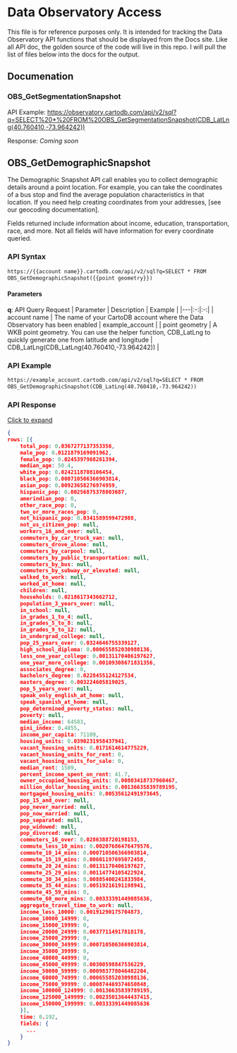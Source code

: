 # Data Observatory Access

This file is for reference purposes only. It is intended for tracking the Data Observatory API functions that should be displayed from the Docs site. Like all API doc, the golden source of the code will live in this repo. I will pull the list of files below into the docs for the output.

## Documenation

### OBS_GetSegmentationSnapshot

API Example:
https://observatory.cartodb.com/api/v2/sql?q=SELECT%20*%20FROM%20OBS_GetSegmentationSnapshot(CDB_LatLng(40.760410,-73.964242))

Response:
_Coming soon_


## OBS_GetDemographicSnapshot

The Demographic Snapshot API call enables you to collect demographic details around a point location. For example, you can take the coordinates of a bus stop and find the average population characteristics in that location. If you need help creating coordinates from your addresses, [see our geocoding documentation].

Fields returned include information about income, education, transportation, race, and more. Not all fields will have information for every coordinate queried.


### API Syntax

```html
https://{{account name}}.cartodb.com/api/v2/sql?q=SELECT * FROM
OBS_GetDemographicSnapshot({{point geometry}})
```

#### Parameters

**q**: API Query Request
| Parameter  | Description  |  Example  |
|---|:-:|:-:|
| account name  | The name of your CartoDB account where the Data Observatory has been enabled  | example_account  |
| point geometry  |  A WKB point geometry. You can use the helper function, CDB_LatLng to quickly generate one from latitude and longitude | CDB_LatLng(CDB_LatLng(40.760410,-73.964242))  |


### API Example

```html
https://example_account.cartodb.com/api/v2/sql?q=SELECT * FROM
OBS_GetDemographicSnapshot(CDB_LatLng(40.760410,-73.964242))
```

### API Response

[Click to expand](https://gist.github.com/ohasselblad/c9e59a6e8da35728d0d81dfed131ed17)

```json
{
rows: [{
    total_pop: 0.0367277137353356,
    male_pop: 0.0121879169091962,
    female_pop: 0.0245397968261394,
    median_age: 50.4,
    white_pop: 0.0242118708106454,
    black_pop: 0.000710506366903814,
    asian_pop: 0.00923658276974959,
    hispanic_pop: 0.00256875378803687,
    amerindian_pop: 0,
    other_race_pop: 0,
    two_or_more_races_pop: 0,
    not_hispanic_pop: 0.0341589599472988,
    not_us_citizen_pop: null,
    workers_16_and_over: null,
    commuters_by_car_truck_van: null,
    commuters_drove_alone: null,
    commuters_by_carpool: null,
    commuters_by_public_transportation: null,
    commuters_by_bus: null,
    commuters_by_subway_or_elevated: null,
    walked_to_work: null,
    worked_at_home: null,
    children: null,
    households: 0.0218617343662712,
    population_3_years_over: null,
    in_school: null,
    in_grades_1_to_4: null,
    in_grades_5_to_8: null,
    in_grades_9_to_12: null,
    in_undergrad_college: null,
    pop_25_years_over: 0.0324646755339127,
    high_school_diploma: 0.000655852030988136,
    less_one_year_college: 0.00131170406197627,
    one_year_more_college: 0.00109308671831356,
    associates_degree: 0,
    bachelors_degree: 0.0228455124127534,
    masters_degree: 0.003224605819025,
    pop_5_years_over: null,
    speak_only_english_at_home: null,
    speak_spanish_at_home: null,
    pop_determined_poverty_status: null,
    poverty: null,
    median_income: 64583,
    gini_index: 0.4855,
    income_per_capita: 71109,
    housing_units: 0.0390231958437941,
    vacant_housing_units: 0.0171614614775229,
    vacant_housing_units_for_rent: 0,
    vacant_housing_units_for_sale: 0,
    median_rent: 1589,
    percent_income_spent_on_rent: 41.7,
    owner_occupied_housing_units: 0.00803418737960467,
    million_dollar_housing_units: 0.00136635839789195,
    mortgaged_housing_units: 0.00535612491973645,
    pop_15_and_over: null,
    pop_never_married: null,
    pop_now_married: null,
    pop_separated: null,
    pop_widowed: null,
    pop_divorced: null,
    commuters_16_over: 0.0286388720198153,
    commute_less_10_mins: 0.00207686476479576,
    commute_10_14_mins: 0.000710506366903814,
    commute_15_19_mins: 0.00601197695072458,
    commute_20_24_mins: 0.00131170406197627,
    commute_25_29_mins: 0.00114774105422924,
    commute_30_34_mins: 0.00885400241833984,
    commute_35_44_mins: 0.00519216191198941,
    commute_45_59_mins: 0,
    commute_60_more_mins: 0.00333391449085636,
    aggregate_travel_time_to_work: null,
    income_less_10000: 0.00191290175704873,
    income_10000_14999: 0,
    income_15000_19999: 0,
    income_20000_24999: 0.00377114917818178,
    income_25000_29999: 0,
    income_30000_34999: 0.000710506366903814,
    income_35000_39999: 0,
    income_40000_44999: 0,
    income_45000_49999: 0.00300598847536229,
    income_50000_59999: 0.000983778046482204,
    income_60000_74999: 0.000655852030988136,
    income_75000_99999: 0.000874469374650848,
    income_100000_124999: 0.00136635839789195,
    income_125000_149999: 0.00235013644437415,
    income_150000_199999: 0.00333391449085636
    }],
    time: 0.192,
    fields: {
      ...
    }
}
```
